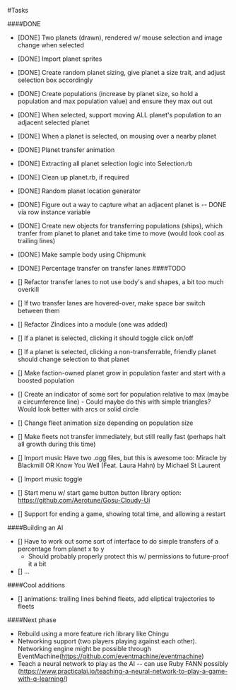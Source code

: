 #Tasks

####DONE
- [DONE] Two planets (drawn), rendered w/ mouse selection and image change when selected
- [DONE] Import planet sprites
- [DONE] Create random planet sizing, give planet a size trait, and adjust selection box accordingly
- [DONE] Create populations (increase by planet size, so hold a population and max population value) and ensure they max out out
- [DONE] When selected, support moving ALL planet's population to an adjacent selected planet
- [DONE] When a planet is selected, on mousing over a nearby planet
- [DONE] Planet transfer animation
- [DONE] Extracting all planet selection logic into Selection.rb
- [DONE] Clean up planet.rb, if required
- [DONE] Random planet location generator
- [DONE] Figure out a way to capture what an adjacent planet is -- DONE via row instance variable
- [DONE] Create new objects for transferring populations (ships), which tranfer from planet to planet
   and take time to move (would look cool as trailing lines)
- [DONE] Make sample body using Chipmunk
- [DONE] Percentage transfer on transfer lanes
####TODO

- [] Refactor transfer lanes to not use body's and shapes, a bit too much overkill
- [] If two transfer lanes are hovered-over, make space bar switch between them
- [] Refactor ZIndices into a module (one was added)
- [] If a planet is selected, clicking it should toggle click on/off
- [] If a planet is selected, clicking a non-transferrable, friendly planet should change selection to that planet
- [] Make faction-owned planet grow in population faster and start with a boosted population
- [] Create an indicator of some sort for population relative to max (maybe a circumference line)
        - Could maybe do this with simple triangles? Would look better with arcs or solid circle
- [] Change fleet animation size depending on population size
- [] Make fleets not transfer immediately, but still really fast (perhaps halt all growth during this time)
- [] Import music
   Have two .ogg files, but this is awesome too: Miracle by Blackmill﻿ OR Know You Well (Feat. Laura Hahn) by Michael St﻿ Laurent
- [] Import music toggle
- [] Start menu w/ start game button
        button library option: https://github.com/Aerotune/Gosu-Cloudy-Ui
- [] Support for ending a game, showing total time, and allowing a restart

####Building an AI
- [] Have to work out some sort of interface to do simple transfers of a percentage from planet x to y
    - Should probably properly protect this w/ permissions to future-proof it a bit
- [] ...

####Cool additions
- [] animations: trailing lines behind fleets, add eliptical trajectories to fleets

####Next phase
- Rebuild using a more feature rich library like Chingu
- Networking support (two players playing against each other). Networking engine might be possible through EventMachine(https://github.com/eventmachine/eventmachine)
- Teach a neural network to play as the AI -- can use Ruby FANN possibly (https://www.practicalai.io/teaching-a-neural-network-to-play-a-game-with-q-learning/)